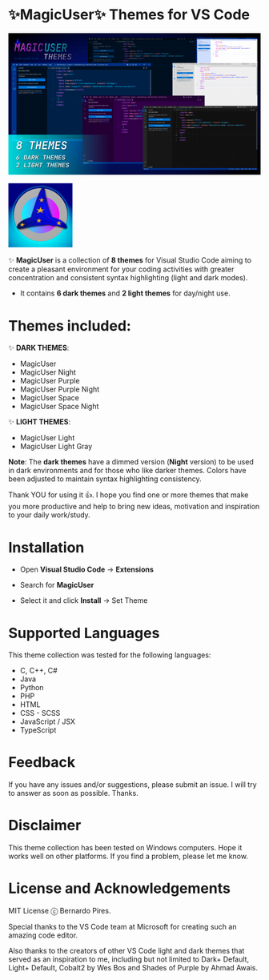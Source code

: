 # ✨**MagicUser**✨ Themes for VS Code

![MagicUser themes](https://raw.githubusercontent.com/drbap/magicuser-themes-for-vscode/main/images/magicuser_themes_for_vscode.png)


![MagicUser Themes icon](https://raw.githubusercontent.com/drbap/magicuser-themes-for-vscode/main/images/magicuser_icon_small.png)

✨ **MagicUser** is a collection of **8 themes** for Visual Studio Code aiming to create a pleasant environment for your coding activities with greater concentration and consistent syntax highlighting (light and dark modes).

- It contains **6 dark themes** and **2 light themes** for day/night use.

# Themes included:

✨ **DARK THEMES**: 
- MagicUser 
- MagicUser Night
- MagicUser Purple 
- MagicUser Purple Night
- MagicUser Space 
- MagicUser Space Night

✨ **LIGHT THEMES**:
- MagicUser Light
- MagicUser Light Gray

**Note**: The **dark themes** have a dimmed version (**Night** version) to be used in dark environments and for those who like darker themes. Colors have been adjusted to maintain syntax highlighting consistency.

Thank YOU for using it 👍. I hope you find one or more themes that make you more productive and help to bring new ideas, motivation and inspiration to your daily work/study.

# Installation

- Open **Visual Studio Code** -> **Extensions**

- Search for **MagicUser**

- Select it and click **Install** -> Set Theme

# Supported Languages

This theme collection was tested for the following languages:
- C, C++, C#
- Java
- Python
- PHP
- HTML
- CSS - SCSS
- JavaScript / JSX
- TypeScript

# Feedback
  
If you have any issues and/or suggestions, please submit an issue. I will try to answer as soon as possible. Thanks.

# Disclaimer

This theme collection has been tested on Windows computers. Hope it works well on other platforms. If you find a problem, please let me know.
  
# License and Acknowledgements

MIT License ⓒ Bernardo Pires.

Special thanks to the VS Code team at Microsoft for creating such an amazing code editor. 

Also thanks to the creators of other VS Code light and dark themes that served as an inspiration to me, including but not limited to Dark+ Default, Light+ Default, Cobalt2 by Wes Bos and Shades of Purple by Ahmad Awais.